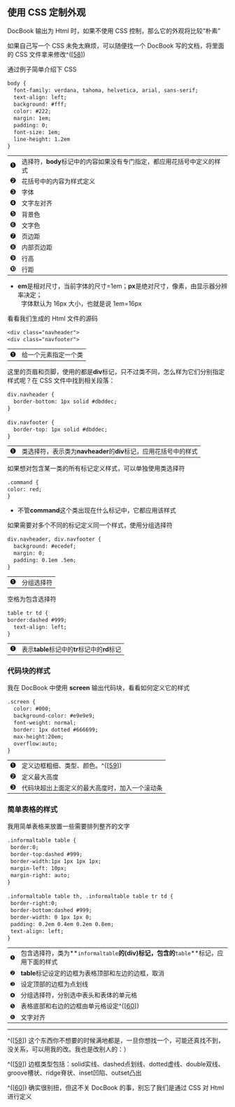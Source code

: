 ## 使用 CSS 定制外观

DocBook 输出为 Html 时，如果不使用 CSS 控制，那么它的外观将比较“朴素”

如果自己写一个 CSS 未免太麻烦，可以随便找一个 DocBook 写的文档，将里面的
CSS 文件拿来修改^(\[[58](#ftn.id3127223)\])

通过例子简单介绍下 CSS

```shell
body {
  font-family: verdana, tahoma, helvetica, arial, sans-serif;
  text-align: left;
  background: #fff;
  color: #222;
  margin: 1em;
  padding: 0;
  font-size: 1em;
  line-height: 1.2em
}  
```

|                                                 |                                                                        |
|:------------------------------------------------|:-----------------------------------------------------------------------|
| [![1](images/callouts/1.png)](#docbook-css01)   | 选择符，**body**标记中的内容如果没有专门指定，都应用花括号中定义的样式 |
| [![2](images/callouts/2.png)](#docbook-css10)   | 花括号中的内容为样式定义                                               |
| [![3](images/callouts/3.png)](#docbook-css02)   | 字体                                                                   |
| [![4](images/callouts/4.png)](#docbook-css03)   | 文字左对齐                                                             |
| [![5](images/callouts/5.png)](#docbook-css04)   | 背景色                                                                 |
| [![6](images/callouts/6.png)](#docbook-css05)   | 文字色                                                                 |
| [![7](images/callouts/7.png)](#docbook-css06)   | 页边距                                                                 |
| [![8](images/callouts/8.png)](#docbook-css07)   | 内部页边距                                                             |
| [![9](images/callouts/9.png)](#docbook-css08)   | 行高                                                                   |
| [![10](images/callouts/10.png)](#docbook-css09) | 行距                                                                   |

- **em**是相对尺寸，当前字体的尺寸=1em；**px**是绝对尺寸，像素，由显示器分辨率决定；  
    字体默认为 16px 大小，也就是说 1em=16px

看看我们生成的 Html 文件的源码

```shell
<div class="navheader">
<div class="navfooter">  
```

|                                               |                      |
|:----------------------------------------------|:---------------------|
| [![1](images/callouts/1.png)](#docbook-css11) | 给一个元素指定一个类 |

这里的页眉和页脚，使用的都是**div**标记，只不过类不同，怎么样为它们分别指定样式呢？在
CSS 文件中找到相关段落：

```shell
div.navheader {
  border-bottom: 1px solid #dbddec;
}

div.navfooter {
  border-top: 1px solid #dbddec;
}  
```

|                                               |                                                                  |
|:----------------------------------------------|:-----------------------------------------------------------------|
| [![1](images/callouts/1.png)](#docbook-css12) | 类选择符，表示类为**navheader**的**div**标记，应用花括号中的样式 |

如果想对包含某一类的所有标记定义样式，可以单独使用类选择符

```shell
.command {
color: red;
}  
```

- 不管**command**这个类出现在什么标记中，它都应用该样式

如果需要对多个不同的标记定义同一个样式，使用分组选择符

```shell
div.navheader, div.navfooter {
  background: #ecedef;
  margin: 0;
  padding: 0.1em .5em;
}  
```

|                                               |            |
|:----------------------------------------------|:-----------|
| [![1](images/callouts/1.png)](#docbook-css13) | 分组选择符 |

空格为包含选择符

```shell
table tr td {
border:dashed #999;
  text-align: left;
}  
```

|                                               |                                               |
|:----------------------------------------------|:----------------------------------------------|
| [![1](images/callouts/1.png)](#docbook-css14) | 表示**table**标记中的**tr**标记中的**rd**标记 |

### 代码块的样式

我在 DocBook 中使用 **screen** 输出代码块，看看如何定义它的样式

```shell
.screen {
  color: #000;
  background-color: #e9e9e9;
  font-weight: normal;
  border: 1px dotted #666699;
  max-height:20em; 
  overflow:auto;
}    
```

|                                               |                                                       |
|:----------------------------------------------|:------------------------------------------------------|
| [![1](images/callouts/1.png)](#docbook-css20) | 定义边框粗细、类型、颜色。^(\[[59](#ftn.id3127683)\]) |
| [![2](images/callouts/2.png)](#docbook-css21) | 定义最大高度                                          |
| [![3](images/callouts/3.png)](#docbook-css22) | 代码块超出上面定义的最大高度时，加入一个滚动条        |

### 简单表格的样式

我用简单表格来放置一些需要排列整齐的文字

```shell
.informaltable table {
 border:0;
 border-top:dashed #999; 
 border-width:1px 1px 1px 1px;
 margin-left: 10px;
 margin-right: auto;
}

.informaltable table th, .informaltable table tr td {
 border-right:0;
 border-bottom:dashed #999;
 border-width: 0 1px 1px 0;
 padding: 0.2em 0.4em 0.2em 0.8em;
 text-align: left;
}    
```

|                                               |                                                                                       |
|:----------------------------------------------|:-----------------|
| [![1](images/callouts/1.png)](#docbook-css23) | 包含选择符，类为**`informaltable`**的(div)标记，包含的**`table`**标记，应用下面的样式 |
| [![2](images/callouts/2.png)](#docbook-css24) | **table**标记设定的边框为表格顶部和左边的边框，取消                                   |
| [![3](images/callouts/3.png)](#docbook-css25) | 设定顶部的边框为点划线                                                                |
| [![4](images/callouts/4.png)](#docbook-css26) | 分组选择符，分别选中表头和表体的单元格                                                |
| [![5](images/callouts/5.png)](#docbook-css27) | 表格底部和右边的边框由单元格设定^(\[[60](#ftn.id3127830)\])                           |
| [![6](images/callouts/6.png)](#docbook-css28) | 文字对齐                                                                              |

---

^(\[[58](#id3127223)\])
这个东西你不想要的时候满地都是，一旦你想找一个，可能还真找不到，没关系，可以用我的改。我也是改别人的：）

^(\[[59](#id3127683)\])
边框类型包括：solid实线、dashed点划线、dotted虚线、double双线、groove槽状、ridge脊状、inset凹陷、outset凸出

^(\[[60](#id3127830)\]) 确实很别扭，但这不关 DocBook
的事，别忘了我们是通过 CSS 对 Html 进行定义
